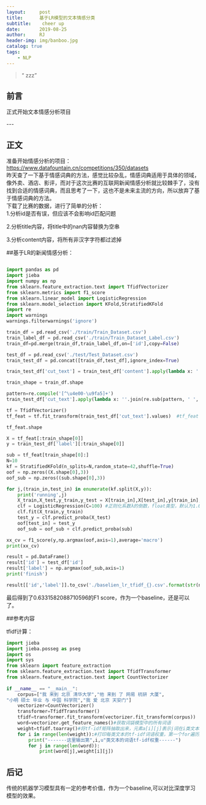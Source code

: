 ```yaml
---
layout:     post
title:      基于LR模型的文本情感分类
subtitle:    cheer up
date:       2019-08-25
author:     RJ
header-img: img/banboo.jpg
catalog: true
tags:
    - NLP
---
```


> “ zzz”



## 前言

正式开始文本情感分析项目

<p id = "build"></p>
---

## 正文
准备开始情感分析的项目：
<br>https://www.datafountain.cn/competitions/350/datasets
<br>昨天查了一下基于情感词典的方法，感觉比较杂乱，情感词典适用于具体的领域，像外卖、酒店、影评，而对于这次比赛的互联网新闻情感分析就比较棘手了，没有找到合适的情感词典，而且思考了一下，这也不是未来主流的方向，所以放弃了基于情感词典的方法。
<br>
下载了比赛的数据，进行了简单的分析：<br>
1.分析id是否有误，但应该不会影响id匹配问题

2.分析title内容，将title中的nan内容替换为空串

3.分析content内容，将所有非汉字字符都过滤掉

##基于LR的新闻情感分析：
```python

import pandas as pd
import jieba
import numpy as np
from sklearn.feature_extraction.text import TfidfVectorizer
from sklearn.metrics import f1_score
from sklearn.linear_model import LogisticRegression
from sklearn.model_selection import KFold,StratifiedKFold
import re
import warnings
warnings.filterwarnings('ignore')

train_df = pd.read_csv('./train/Train_Dataset.csv')
train_label_df = pd.read_csv('./train/Train_Dataset_Label.csv')
train_df=pd.merge(train_df,train_label_df,on=['id'],copy=False)

test_df = pd.read_csv('./test/Test_Dataset.csv')
train_test_df = pd.concat([train_df,test_df],ignore_index=True)

train_test_df['cut_text'] = train_test_df['content'].apply(lambda x: ' '.join(jieba.cut(str(x))))

train_shape = train_df.shape

pattern=re.compile('[^\u4e00-\u9fa5]+')
train_test_df['cut_text'].apply(lambda x: ''.join(re.sub(pattern, ' ', x, count=0, flags=0)))

tf = TfidfVectorizer() 
tf_feat = tf.fit_transform(train_test_df['cut_text'].values)  #tf_feat = tf_feat.tocsr()

tf_feat.shape

X = tf_feat[:train_shape[0]]
y = train_test_df['label'][:train_shape[0]]

sub = tf_feat[train_shape[0]:]
N=10
kf = StratifiedKFold(n_splits=N,random_state=42,shuffle=True)
oof = np.zeros((X.shape[0],3))
oof_sub = np.zeros((sub.shape[0],3))

for j,(train_in,test_in) in enumerate(kf.split(X,y)):
    print('running',j)
    X_train,X_test,y_train,y_test = X[train_in],X[test_in],y[train_in],y[test_in]
    clf = LogisticRegression(C=100) #正则化系数λ的倒数，float类型，默认为1.0。必须是正浮点型数。像SVM一样，越小的数值表示越强的正则化。
    clf.fit(X_train,y_train)
    test_y = clf.predict_proba(X_test)
    oof[test_in] = test_y
    oof_sub = oof_sub + clf.predict_proba(sub)

xx_cv = f1_score(y,np.argmax(oof,axis=1),average='macro')
print(xx_cv)

result = pd.DataFrame()
result['id'] = test_df['id']
result['label'] = np.argmax(oof_sub,axis=1)
print('finish')

result[['id','label']].to_csv('./baselien_lr_tfidf_{}.csv'.format(str(np.mean(xx_cv)).split('.')[1]),index=False) 

```
最后得到了0.6331582088710596的F1 score，作为一个baseline，还是可以了。

##参考内容

tfidf计算：
```python
import jieba
import jieba.posseg as pseg
import os
import sys
from sklearn import feature_extraction
from sklearn.feature_extraction.text import TfidfTransformer
from sklearn.feature_extraction.text import CountVectorizer
 
if __name__ == "__main__":
    corpus=["我 来到 北京 清华大学","他 来到 了 网易 杭研 大厦",
"小明 硕士 毕业 与 中国 科学院","我 爱 北京 天安门"]
    vectorizer=CountVectorizer()
    transformer=TfidfTransformer()
    tfidf=transformer.fit_transform(vectorizer.fit_transform(corpus))
    word=vectorizer.get_feature_names()#获取词袋模型中的所有词语
    weight=tfidf.toarray()#将tf-idf矩阵抽取出来，元素a[i][j]表示j词在i类文本中的tf-idf权重
    for i in range(len(weight)):#打印每类文本的tf-idf词语权重，第一个for遍历所有文本，第二个for便利某一类文本下的词语权重
        print("-------这里输出第",i,u"类文本的词语tf-idf权重------")
        for j in range(len(word)):
            print(word[j],weight[i][j]) 


```

## 后记
传统的机器学习模型具有一定的参考价值，作为一个baseline,可以对比深度学习模型的效果。






